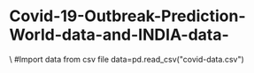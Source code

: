 # Covid-19-Outbreak-Prediction-World-data-and-INDIA-data-

\\  #Import data from csv file
data=pd.read_csv("covid-data.csv")
